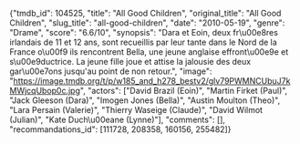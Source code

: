 {"tmdb_id": 104525, "title": "All Good Children", "original_title": "All Good Children", "slug_title": "all-good-children", "date": "2010-05-19", "genre": "Drame", "score": "6.6/10", "synopsis": "Dara et Eoin, deux fr\u00e8res irlandais de 11 et 12 ans, sont recueillis par leur tante dans le Nord de la France o\u00f9 ils rencontrent Bella, une jeune anglaise effront\u00e9e et s\u00e9ductrice. La jeune fille joue et attise la jalousie des deux gar\u00e7ons jusqu'au point de non retour.", "image": "https://image.tmdb.org/t/p/w185_and_h278_bestv2/glv79PWMNCUbuJ7kMWjcqUbop0c.jpg", "actors": ["David Brazil (Eoin)", "Martin Firket (Paul)", "Jack Gleeson (Dara)", "Imogen Jones (Bella)", "Austin Moulton (Theo)", "Lara Persain (Valerie)", "Thierry Waseige (Claude)", "David Wilmot (Julian)", "Kate Duch\u00eane (Lynne)"], "comments": [], "recommandations_id": [111728, 208358, 160156, 255482]}